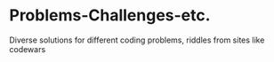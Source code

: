 # Problems-Challenges-etc.
Diverse solutions for different coding problems, riddles from sites like codewars

